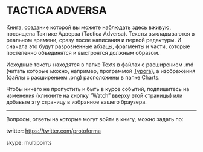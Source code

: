 # TACTICA ADVERSA



Книга, создание которой вы можете наблюдать здесь вживую, посвящена Тактике Адверза (Tactica Adversa). Тексты выкладываются в реальном времени, сразу после написания и первой редактуры. И сначала это будут разрозненные абзацы, фрагменты и части, которые постепенно объединятся и выстроятся должным образом.

Исходные тексты находятся в папке Texts в файлах с расширением .md (читать которые можно, например, программой [Typora](https://typora.io/)), а изображения (файлы с расширением .png) расположены в папке Charts. 

Чтобы ничего не пропустить и быть в курсе событий, подпишитесь на изменения (кликните на кнопку  “Watch” вверху этой страницы) или добавьте эту страницу в избранное вашего браузера.

---

Вопросы, ответы на которые могут войти в книгу, можно задать по:

twitter: https://twitter.com/protoforma

skype: multipoints

